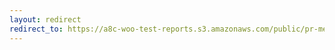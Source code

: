 ```yaml
---
layout: redirect
redirect_to: https://a8c-woo-test-reports.s3.amazonaws.com/public/pr-merge/38561/e2e/index.html
---
```

